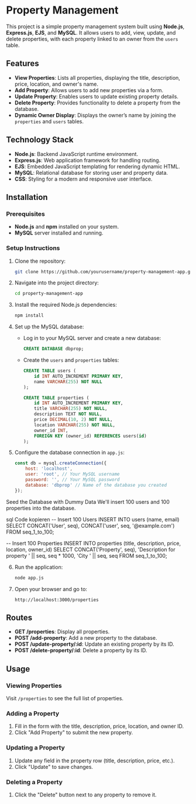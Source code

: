 # Property Management

This project is a simple property management system built using **Node.js**, **Express.js**, **EJS**, and **MySQL**. It allows users to add, view, update, and delete properties, with each property linked to an owner from the `users` table.

## Features

- **View Properties**: Lists all properties, displaying the title, description, price, location, and owner's name.
- **Add Property**: Allows users to add new properties via a form.
- **Update Property**: Enables users to update existing property details.
- **Delete Property**: Provides functionality to delete a property from the database.
- **Dynamic Owner Display**: Displays the owner’s name by joining the `properties` and `users` tables.

## Technology Stack

- **Node.js**: Backend JavaScript runtime environment.
- **Express.js**: Web application framework for handling routing.
- **EJS**: Embedded JavaScript templating for rendering dynamic HTML.
- **MySQL**: Relational database for storing user and property data.
- **CSS**: Styling for a modern and responsive user interface.

## Installation

### Prerequisites

- **Node.js** and **npm** installed on your system.
- **MySQL** server installed and running.

### Setup Instructions

1. Clone the repository:
    ```bash
    git clone https://github.com/yourusername/property-management-app.git
    ```

2. Navigate into the project directory:
    ```bash
    cd property-management-app
    ```

3. Install the required Node.js dependencies:
    ```bash
    npm install
    ```

4. Set up the MySQL database:
    - Log in to your MySQL server and create a new database:
      ```sql
      CREATE DATABASE dbprop;
      ```

    - Create the `users` and `properties` tables:
      ```sql
      CREATE TABLE users (
          id INT AUTO_INCREMENT PRIMARY KEY,
          name VARCHAR(255) NOT NULL
      );
      
      CREATE TABLE properties (
          id INT AUTO_INCREMENT PRIMARY KEY,
          title VARCHAR(255) NOT NULL,
          description TEXT NOT NULL,
          price DECIMAL(10, 2) NOT NULL,
          location VARCHAR(255) NOT NULL,
          owner_id INT,
          FOREIGN KEY (owner_id) REFERENCES users(id)
      );
      ```

5. Configure the database connection in `app.js`:
    ```javascript
    const db = mysql.createConnection({
        host: 'localhost',
        user: 'root', // Your MySQL username
        password: '', // Your MySQL password
        database: 'dbprop' // Name of the database you created
    });
    ```
Seed the Database with Dummy Data
We'll insert 100 users and 100 properties into the database.

sql
Code kopieren
-- Insert 100 Users
INSERT INTO users (name, email) 
SELECT CONCAT('User', seq), CONCAT('user', seq, '@example.com') 
FROM seq_1_to_100;

-- Insert 100 Properties
INSERT INTO properties (title, description, price, location, owner_id) 
SELECT CONCAT('Property', seq), 'Description for property ' || seq, seq * 1000, 'City ' || seq, seq 
FROM seq_1_to_100;

6. Run the application:
    ```bash
    node app.js
    ```

7. Open your browser and go to:
    ```
    http://localhost:3000/properties
    ```

## Routes

- **GET /properties**: Display all properties.
- **POST /add-property**: Add a new property to the database.
- **POST /update-property/:id**: Update an existing property by its ID.
- **POST /delete-property/:id**: Delete a property by its ID.

## Usage

### Viewing Properties
Visit `/properties` to see the full list of properties.

### Adding a Property
1. Fill in the form with the title, description, price, location, and owner ID.
2. Click "Add Property" to submit the new property.

### Updating a Property
1. Update any field in the property row (title, description, price, etc.).
2. Click "Update" to save changes.

### Deleting a Property
1. Click the "Delete" button next to any property to remove it.
